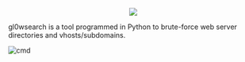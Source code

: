 <p align='center'>
<img src='https://user-images.githubusercontent.com/98056797/201199124-765ab0e6-3760-4e88-886d-e87b6deb1dd4.png'></img>



gl0wsearch is a tool programmed in Python to brute-force web server directories and vhosts/subdomains.

![cmd](https://user-images.githubusercontent.com/98056797/201201378-689a57a6-1e7f-4800-b521-1896f17c7cb0.png)

</p>
